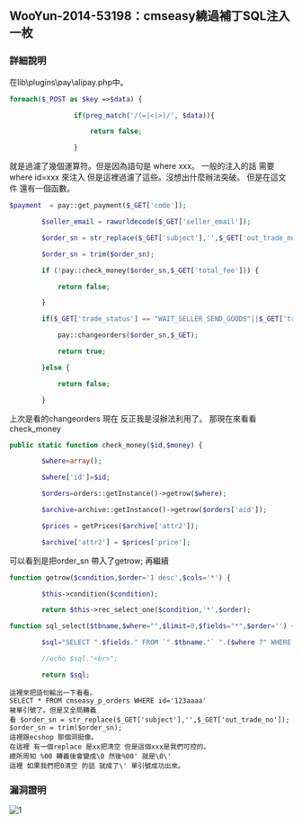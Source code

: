 ## WooYun-2014-53198：cmseasy繞過補丁SQL注入一枚

### 詳細說明
在lib\plugins\pay\alipay.php中。

```php
foreach($_POST as $key =>$data) {

                if(preg_match('/(=|<|>)/', $data)){

                    return false;

                }
```
就是過濾了幾個運算符。但是因為語句是 where xxx。
一般的注入的話 需要where id=xxx 來注入 但是這裡過濾了這些。沒想出什麼辦法突破。
但是在這文件 還有一個函數。

```php
$payment  = pay::get_payment($_GET['code']);

        $seller_email = rawurldecode($_GET['seller_email']);

        $order_sn = str_replace($_GET['subject'],'',$_GET['out_trade_no']);

        $order_sn = trim($order_sn);

        if (!pay::check_money($order_sn,$_GET['total_fee'])) {

            return false;

        }

        if($_GET['trade_status'] == "WAIT_SELLER_SEND_GOODS"||$_GET['trade_status'] == "TRADE_FINISHED" || $_GET['trade_status'] == "TRADE_SUCCESS") {

            pay::changeorders($order_sn,$_GET);

            return true;

        }else {

            return false;

        }
```

上次是看的changeorders 現在 反正我是沒辦法利用了。
那現在來看看check_money

```php
public static function check_money($id,$money) {

        $where=array();

        $where['id']=$id;

        $orders=orders::getInstance()->getrow($where);

        $archive=archive::getInstance()->getrow($orders['aid']);

        $prices = getPrices($archive['attr2']);

        $archive['attr2'] = $prices['price'];
```

可以看到是把order_sn 帶入了getrow; 再繼續

```php
function getrow($condition,$order='1 desc',$cols='*') {

        $this->condition($condition);

        return $this->rec_select_one($condition,'*',$order);
```

```php
function sql_select($tbname,$where="",$limit=0,$fields="*",$order='') {

        $sql="SELECT ".$fields." FROM `".$tbname."` ".($where ?" WHERE ".$where : "")." ORDER BY ".$order.($limit ?" limit ".$limit : "");

        //echo $sql."<br>";

        return $sql;
```
```
這裡來把語句輸出一下看看。
SELECT * FROM cmseasy_p_orders WHERE id='123aaaa'
被單引號了。但是又全局轉義 
看 $order_sn = str_replace($_GET['subject'],'',$_GET['out_trade_no']);
$order_sn = trim($order_sn);
這裡跟ecshop 那個洞挺像。
在這裡 有一個replace 是xx把清空 但是這個xxx是我們可控的。
總所周知 %00 轉義後會變成\0 然後%00' 就是\0\'
這裡 如果我們把0清空 的話 就成了\' 單引號成功出來。
```

### 漏洞證明

![1](https://raw.githubusercontent.com/dyeat/PDF/master/%E8%AB%96PHP%E5%B8%B8%E8%A6%8B%E7%9A%84%E6%BC%8F%E6%B4%9E/images/3/3.9/3.9-1.jpg)
